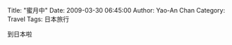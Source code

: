 Title: "蜜月中"
Date: 2009-03-30 06:45:00
Author: Yao-An Chan
Category: Travel
Tags: 日本旅行


<div class='post'>
到日本啦</div>
